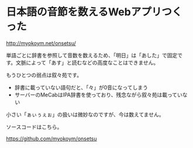 # 日本語の音節を数えるWebアプリつくった

http://myokoym.net/onsetsu/

単語ごとに辞書を参照して音数を数えるため、「明日」は「あした」で固定です。文脈によって「あす」と読むなどの高度なことはできません。

もうひとつの弱点は叙々苑です。

* 辞書に載っていない語句だと、「々」が0音になってしまう
* サーバーのMeCabはIPA辞書を使っており、残念ながら叙々苑は載っていない

小さい「ぁぃぅぇぉ」の扱いは微妙なのですが、今は数えてません。

ソースコードはこちら。

https://github.com/myokoym/onsetsu
